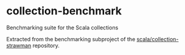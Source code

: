 # collection-benchmark
Benchmarking suite for the Scala collections

Extracted from the benchmarking subproject of the [scala/collection-strawman](https://github.com/scala/collection-strawman) repository.  
